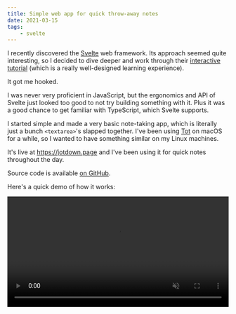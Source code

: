 ```yaml
---
title: Simple web app for quick throw-away notes
date: 2021-03-15
tags:
    - svelte
---
```


I recently discovered the [Svelte](https://svelte.dev/) web framework. Its approach seemed quite interesting, so I decided to dive deeper and work through their [interactive tutorial](https://svelte.dev/tutorial) (which is a really well-designed learning experience).

It got me hooked.

I was never very proficient in JavaScript, but the ergonomics and API of Svelte just looked too good to not try building something with it. Plus it was a good chance to get familiar with TypeScript, which Svelte supports.

I started simple and made a very basic note-taking app, which is literally just a bunch `<textarea>`'s slapped together. I've been using [Tot](https://tot.rocks/) on macOS for a while, so I wanted to have something similar on my Linux machines.

It's live at <https://jotdown.page> and I've been using it for quick notes throughout the day.

Source code is available [on GitHub](https://github.com/kkga/jotdown).

Here's a quick demo of how it works:

<video controls autoplay loop muted width="100%">
    <source src='/img/dlog/jotdown.mp4' />
</video>

